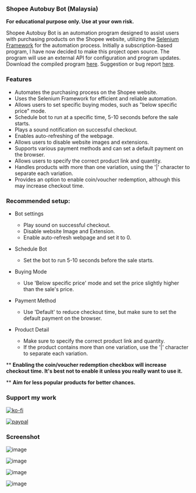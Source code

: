 ### Shopee Autobuy Bot (Malaysia)

**For educational purpose only. Use at your own risk.**

Shopee Autobuy Bot is an automation program designed to assist users with purchasing products on the Shopee website, utilizing the [Selenium Framework](https://www.selenium.dev/) for the automation process. Initially a subscription-based program, I have now decided to make this project open source. The program will use an external API for configuration and program updates. Download the compiled program [here](https://github.com/pearlxcore/ShopeeAutobuyBot/releases). Suggestion or bug report [here](https://github.com/pearlxcore/ShopeeAutobuyBot/issues).


### Features
- Automates the purchasing process on the Shopee website.
- Uses the Selenium Framework for efficient and reliable automation.
- Allows users to set specific buying modes, such as "below specific price" mode.
- Schedule bot to run at a specific time, 5-10 seconds before the sale starts.
- Plays a sound notification on successful checkout.
- Enables auto-refreshing of the webpage.
- Allows users to disable website images and extensions.
- Supports various payment methods and can set a default payment on the browser.
- Allows users to specify the correct product link and quantity.
- Handles products with more than one variation, using the '|' character to separate each variation.
- Provides an option to enable coin/voucher redemption, although this may increase checkout time.

### Recommended setup:

* Bot settings
  - Play sound on successful checkout.
  - Disable website Image and Extension.
  - Enable auto-refresh webpage and set it to 0.

* Schedule Bot
  - Set the bot to run 5-10 seconds before the sale starts.

* Buying Mode
  - Use 'Below specific price' mode and set the price slightly higher than the sale's price.

* Payment Method
  - Use 'Default' to reduce checkout time, but make sure to set the default payment on the browser.

* Product Detail
  - Make sure to specify the correct product link and quantity.
  - If the product contains more than one variation, use the '|' character to separate each variation.

** **Enabling the coin/voucher redemption checkbox will increase checkout time. It's best not to enable it unless you really want to use it.**

** **Aim for less popular products for better chances.**

### Support my work
[![ko-fi](https://www.ko-fi.com/img/githubbutton_sm.svg)](https://ko-fi.com/R6R524N7X)  

[![paypal](https://user-images.githubusercontent.com/36906814/102657760-39d1ce00-41b1-11eb-96fe-c10e2d9b3f39.png)](https://www.paypal.com/paypalme/pearlxcoree)  

### Screenshot
![image](https://user-images.githubusercontent.com/36906814/232447531-2310f352-3886-45c7-ab45-3ebf0a7288e3.png)

![image](https://user-images.githubusercontent.com/36906814/232447726-d1d52c84-ce17-4446-a58c-721fc5bb0036.png)

![image](https://user-images.githubusercontent.com/36906814/232447863-06d97b03-ecd5-485e-bda7-610fd66aa9ec.png)

![image](https://user-images.githubusercontent.com/36906814/232447928-d37146df-c92d-49ed-9b5b-5408b2824741.png)

